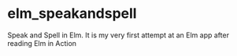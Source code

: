 # elm_speakandspell
Speak and Spell in Elm. It is my very first attempt at an Elm app after reading Elm in Action
